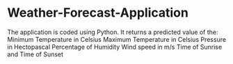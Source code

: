 # Weather-Forecast-Application

The application is coded using Python.
It returns a predicted value of the:
Minimum Temperature in Celsius
Maximum Temperature in Celsius
Pressure in Hectopascal
Percentage of Humidity
Wind speed in m/s
Time of Sunrise and
Time of Sunset
